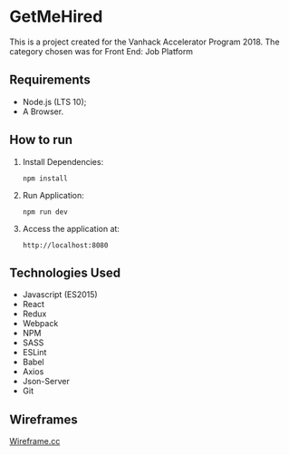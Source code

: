 # GetMeHired
This is a project created for the Vanhack Accelerator Program 2018.
The category chosen was for Front End: Job Platform

## Requirements
- Node.js (LTS 10);
- A Browser.

## How to run
1. Install Dependencies:

	`npm install`

2. Run Application:

	`npm run dev`
3. Access the application at:

	`http://localhost:8080`

## Technologies Used
- Javascript (ES2015)
- React
- Redux
- Webpack
- NPM
- SASS
- ESLint
- Babel
- Axios
- Json-Server
- Git

## Wireframes

[Wireframe.cc](https://wireframe.cc/pro/pp/09b3a42e3137570)
